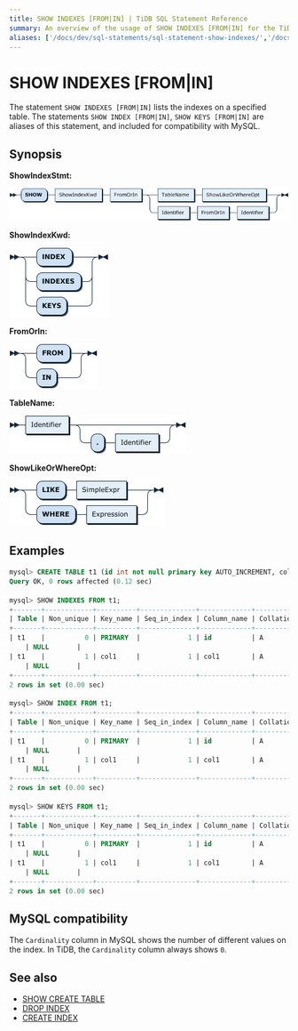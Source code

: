```yaml
---
title: SHOW INDEXES [FROM|IN] | TiDB SQL Statement Reference
summary: An overview of the usage of SHOW INDEXES [FROM|IN] for the TiDB database.
aliases: ['/docs/dev/sql-statements/sql-statement-show-indexes/','/docs/dev/reference/sql/statements/show-indexes/']
---
```


# SHOW INDEXES [FROM|IN]

The statement `SHOW INDEXES [FROM|IN]` lists the indexes on a specified table.  The statements `SHOW INDEX [FROM|IN]`, `SHOW KEYS [FROM|IN]` are aliases of this statement, and included for compatibility with MySQL.

## Synopsis

**ShowIndexStmt:**

![ShowIndexStmt](/media/sqlgram/ShowIndexStmt.png)

**ShowIndexKwd:**

![ShowIndexKwd](/media/sqlgram/ShowIndexKwd.png)

**FromOrIn:**

![FromOrIn](/media/sqlgram/FromOrIn.png)

**TableName:**

![TableName](/media/sqlgram/TableName.png)

**ShowLikeOrWhereOpt:**

![ShowLikeOrWhereOpt](/media/sqlgram/ShowLikeOrWhereOpt.png)

## Examples

```sql
mysql> CREATE TABLE t1 (id int not null primary key AUTO_INCREMENT, col1 INT, INDEX(col1));
Query OK, 0 rows affected (0.12 sec)

mysql> SHOW INDEXES FROM t1;
+-------+------------+----------+--------------+-------------+-----------+-------------+----------+--------+------+------------+---------+---------------+---------+------------+
| Table | Non_unique | Key_name | Seq_in_index | Column_name | Collation | Cardinality | Sub_part | Packed | Null | Index_type | Comment | Index_comment | Visible | Expression |
+-------+------------+----------+--------------+-------------+-----------+-------------+----------+--------+------+------------+---------+---------------+---------+------------+
| t1    |          0 | PRIMARY  |            1 | id          | A         |           0 |     NULL | NULL   |      | BTREE      |         |               | YES
    | NULL       |
| t1    |          1 | col1     |            1 | col1        | A         |           0 |     NULL | NULL   | YES  | BTREE      |         |               | YES
    | NULL       |
+-------+------------+----------+--------------+-------------+-----------+-------------+----------+--------+------+------------+---------+---------------+---------+------------+
2 rows in set (0.00 sec)

mysql> SHOW INDEX FROM t1;
+-------+------------+----------+--------------+-------------+-----------+-------------+----------+--------+------+------------+---------+---------------+---------+------------+
| Table | Non_unique | Key_name | Seq_in_index | Column_name | Collation | Cardinality | Sub_part | Packed | Null | Index_type | Comment | Index_comment | Visible | Expression |
+-------+------------+----------+--------------+-------------+-----------+-------------+----------+--------+------+------------+---------+---------------+---------+------------+
| t1    |          0 | PRIMARY  |            1 | id          | A         |           0 |     NULL | NULL   |      | BTREE      |         |               | YES
    | NULL       |
| t1    |          1 | col1     |            1 | col1        | A         |           0 |     NULL | NULL   | YES  | BTREE      |         |               | YES
    | NULL       |
+-------+------------+----------+--------------+-------------+-----------+-------------+----------+--------+------+------------+---------+---------------+---------+------------+
2 rows in set (0.00 sec)

mysql> SHOW KEYS FROM t1;
+-------+------------+----------+--------------+-------------+-----------+-------------+----------+--------+------+------------+---------+---------------+---------+------------+
| Table | Non_unique | Key_name | Seq_in_index | Column_name | Collation | Cardinality | Sub_part | Packed | Null | Index_type | Comment | Index_comment | Visible | Expression |
+-------+------------+----------+--------------+-------------+-----------+-------------+----------+--------+------+------------+---------+---------------+---------+------------+
| t1    |          0 | PRIMARY  |            1 | id          | A         |           0 |     NULL | NULL   |      | BTREE      |         |               | YES
    | NULL       |
| t1    |          1 | col1     |            1 | col1        | A         |           0 |     NULL | NULL   | YES  | BTREE      |         |               | YES
    | NULL       |
+-------+------------+----------+--------------+-------------+-----------+-------------+----------+--------+------+------------+---------+---------------+---------+------------+
2 rows in set (0.00 sec)
```

## MySQL compatibility

The `Cardinality` column in MySQL shows the number of different values on the index. In TiDB, the `Cardinality` column always shows `0`.

## See also

* [SHOW CREATE TABLE](/sql-statements/sql-statement-show-create-table.md)
* [DROP INDEX](/sql-statements/sql-statement-drop-index.md)
* [CREATE INDEX](/sql-statements/sql-statement-create-index.md)

